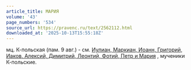 ```yaml
---
article_title: МАРИЯ
volume: '43'
page_numbers: '534'
source_url: https://pravenc.ru/text/2562112.html
downloaded_at: '2025-10-13T15:55:18Z'
---
```


мц. К-польская (пам. 9 авг.) - см. [Иулиан, Маркиан, Иоанн, Григорий, Иаков, Алексий, Димитрий, Леонтий, Фотий, Петр и Мария](<https://pravenc.ru/text/Иулиан  Маркиан  Иоанн  Григорий  Иаков  Алексий  Димитрий  Леонтий  Фотий  Петр и Мария.html>) , мученики К-польские.
